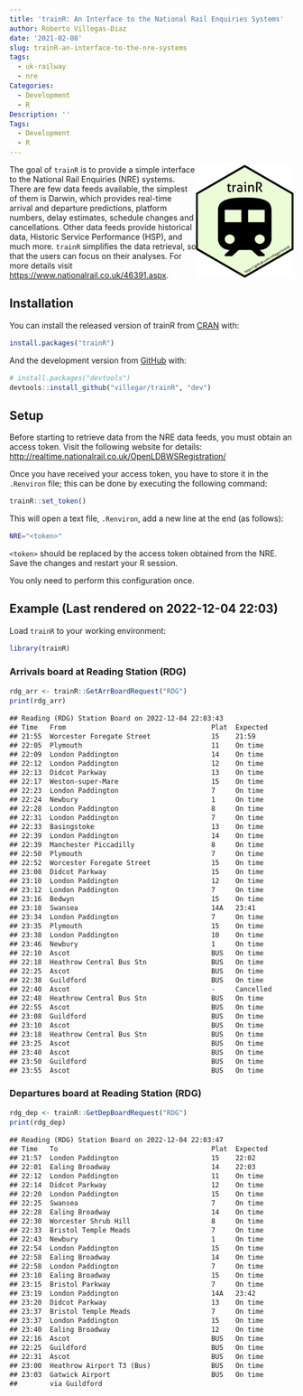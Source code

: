 ```yaml
---
title: 'trainR: An Interface to the National Rail Enquiries Systems'
author: Roberto Villegas-Diaz
date: '2021-02-08'
slug: trainR-an-interface-to-the-nre-systems
tags:
  - uk-railway
  - nre
Categories:
  - Development
  - R
Description: ''
Tags:
  - Development
  - R
---
```


<img src="https://raw.githubusercontent.com/villegar/trainR/main/inst/images/logo.png" alt="logo" align="right" height=200px/>

The goal of `trainR` is to provide a simple interface to the 
National Rail Enquiries (NRE) systems. There are few data feeds 
available, the simplest of them is Darwin, which provides real-time 
arrival and departure predictions, platform numbers, delay estimates, 
schedule changes and cancellations. Other data feeds provide historical 
data, Historic Service Performance (HSP), and much more. `trainR` 
simplifies the data retrieval, so that the users can focus on their 
analyses. For more details visit 
https://www.nationalrail.co.uk/46391.aspx.

## Installation

You can install the released version of trainR from [CRAN](https://CRAN.R-project.org) with:

``` r
install.packages("trainR")
```

And the development version from [GitHub](https://github.com/) with:

``` r
# install.packages("devtools")
devtools::install_github("villegar/trainR", "dev")
```

## Setup
Before starting to retrieve data from the NRE data feeds, you must obtain an access token. 
Visit the following website for details: http://realtime.nationalrail.co.uk/OpenLDBWSRegistration/

Once you have received your access token, you have to store it in the `.Renviron` file; this can be 
done by executing the following command:


```r
trainR::set_token()
```

This will open a text file, `.Renviron`, add a new line at the end (as follows):

```bash
NRE="<token>"
```

`<token>` should be replaced by the access token obtained from the NRE. Save the changes and restart 
your R session.

You only need to perform this configuration once.

## Example (Last rendered on 2022-12-04 22:03)

Load `trainR` to your working environment:

```r
library(trainR)
```

### Arrivals board at Reading Station (RDG)


```r
rdg_arr <- trainR::GetArrBoardRequest("RDG")
print(rdg_arr)
```

```
## Reading (RDG) Station Board on 2022-12-04 22:03:43
## Time   From                                    Plat  Expected
## 21:55  Worcester Foregate Street               15    21:59
## 22:05  Plymouth                                11    On time
## 22:09  London Paddington                       14    On time
## 22:12  London Paddington                       12    On time
## 22:13  Didcot Parkway                          13    On time
## 22:17  Weston-super-Mare                       15    On time
## 22:23  London Paddington                       7     On time
## 22:24  Newbury                                 1     On time
## 22:28  London Paddington                       8     On time
## 22:31  London Paddington                       7     On time
## 22:33  Basingstoke                             13    On time
## 22:39  London Paddington                       14    On time
## 22:39  Manchester Piccadilly                   8     On time
## 22:50  Plymouth                                7     On time
## 22:52  Worcester Foregate Street               15    On time
## 23:08  Didcot Parkway                          15    On time
## 23:10  London Paddington                       12    On time
## 23:12  London Paddington                       7     On time
## 23:16  Bedwyn                                  15    On time
## 23:18  Swansea                                 14A   23:41
## 23:34  London Paddington                       7     On time
## 23:35  Plymouth                                15    On time
## 23:38  London Paddington                       10    On time
## 23:46  Newbury                                 1     On time
## 22:10  Ascot                                   BUS   On time
## 22:18  Heathrow Central Bus Stn                BUS   On time
## 22:25  Ascot                                   BUS   On time
## 22:38  Guildford                               BUS   On time
## 22:40  Ascot                                   -     Cancelled
## 22:48  Heathrow Central Bus Stn                BUS   On time
## 22:55  Ascot                                   BUS   On time
## 23:08  Guildford                               BUS   On time
## 23:10  Ascot                                   BUS   On time
## 23:18  Heathrow Central Bus Stn                BUS   On time
## 23:25  Ascot                                   BUS   On time
## 23:40  Ascot                                   BUS   On time
## 23:50  Guildford                               BUS   On time
## 23:55  Ascot                                   BUS   On time
```

### Departures board at Reading Station (RDG)


```r
rdg_dep <- trainR::GetDepBoardRequest("RDG")
print(rdg_dep)
```

```
## Reading (RDG) Station Board on 2022-12-04 22:03:47
## Time   To                                      Plat  Expected
## 21:57  London Paddington                       15    22:02
## 22:01  Ealing Broadway                         14    22:03
## 22:12  London Paddington                       11    On time
## 22:14  Didcot Parkway                          12    On time
## 22:20  London Paddington                       15    On time
## 22:25  Swansea                                 7     On time
## 22:28  Ealing Broadway                         14    On time
## 22:30  Worcester Shrub Hill                    8     On time
## 22:33  Bristol Temple Meads                    7     On time
## 22:43  Newbury                                 1     On time
## 22:54  London Paddington                       15    On time
## 22:58  Ealing Broadway                         14    On time
## 22:58  London Paddington                       7     On time
## 23:10  Ealing Broadway                         15    On time
## 23:15  Bristol Parkway                         7     On time
## 23:19  London Paddington                       14A   23:42
## 23:20  Didcot Parkway                          13    On time
## 23:37  Bristol Temple Meads                    7     On time
## 23:37  London Paddington                       15    On time
## 23:40  Ealing Broadway                         12    On time
## 22:16  Ascot                                   BUS   On time
## 22:25  Guildford                               BUS   On time
## 22:31  Ascot                                   BUS   On time
## 23:00  Heathrow Airport T3 (Bus)               BUS   On time
## 23:03  Gatwick Airport                         BUS   On time
##        via Guildford
```
